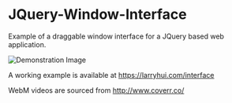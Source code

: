 # JQuery-Window-Interface
Example of a draggable window interface for a JQuery based web application.

![Demonstration Image](http://larryhui.com/images/example-jquery-window-interface.jpg)

A working example is available at https://larryhui.com/interface

WebM videos are sourced from http://www.coverr.co/